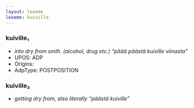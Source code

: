 ```yaml
---
layout: lexeme
lexeme: kuiville
---
```


###  kuiville₁

* _into dry from smth. (alcohol, drug etc.) “pitää päästä kuiville viinasta”_
* UPOS:  ADP
* Origins: 
* AdpType:  POSTPOSITION


###  kuiville₂

* _getting dry from, also literally “päästä kuiville”_

